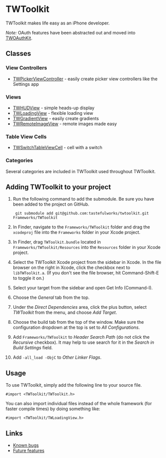 # TWToolkit

TWToolkit makes life easy as an iPhone developer.

*Note:* OAuth features have been abstracted out and moved into [TWOAuthKit][].

## Classes

### View Controllers

* [TWPickerViewController][] - easily create picker view controllers like the Settings app

### Views

* [TWHUDView][] - simple heads-up display
* [TWLoadingView][] - flexible loading view
* [TWGradientView][] - easily create gradients
* [TWRemoteImageView][] - remote images made easy

### Table View Cells

* [TWSwitchTableViewCell][] - cell with a switch

### Categories

Several categories are included in TWToolkit used throughout TWToolkit.

## Adding TWToolkit to your project

1. Run the following command to add the submodule. Be sure you have been added to the project on GitHub.

        git submodule add git@github.com:tastefulworks/twtoolkit.git Frameworks/TWToolkit

2. In Finder, navigate to the `Frameworks/TWToolkit` folder and drag the `xcodeproj` file into the `Frameworks` folder in your Xcode project.

3. In Finder, drag `TWToolkit.bundle` located in `Frameworks/TWToolkit/Resources` into the `Resources` folder in your Xcode project.

4. Select the TWToolkit Xcode project from the sidebar in Xcode. In the file browser on the right in Xcode, click the checkbox next to `libTWToolkit.a`. (If you don't see the file browser, hit Command-Shift-E to toggle it on.)

5. Select your target from the sidebar and open Get Info (Command-I).

6. Choose the *General* tab from the top.

7. Under the *Direct Dependencies* area, click the plus button, select *TWToolkit* from the menu, and choose *Add Target*.

8. Choose the build tab from the top of the window. Make sure the configuration dropdown at the top is set to *All Configurations*.

9. Add `Frameworks/TWToolkit` to *Header Search Path* (do not click the *Recursive* checkbox). It may help to use search for it in the *Search in Build Settings* field.

10. Add `-all_load -ObjC` to *Other Linker Flags*.

## Usage

To use TWToolkit, simply add the following line to your source file.

    #import <TWToolkit/TWToolkit.h>

You can also import individual files instead of the whole framework (for faster compile times) by doing something like:

    #import <TWToolkit/TWLoadingView.h>

## Links

* [Known bugs](https://github.com/tastefulworks/twtoolkit/issues/labels/Bug)
* [Future features](https://github.com/tastefulworks/twtoolkit/issues/labels/Enhancement)

[TWOAuthKit]: https://github.com/tastefulworks/twoauthkit
[TWPickerViewController]: http://github.com/tastefulworks/twtoolkit/blob/master/TWToolkit/TWPickerViewController.h
[TWHUDView]: http://github.com/tastefulworks/twtoolkit/blob/master/TWToolkit/TWHUDView.h
[TWLoadingView]: http://github.com/tastefulworks/twtoolkit/blob/master/TWToolkit/TWLoadingView.h
[TWGradientView]: http://github.com/tastefulworks/twtoolkit/blob/master/TWToolkit/TWGradientView.h
[TWRemoteImageView]: http://github.com/tastefulworks/twtoolkit/blob/master/TWToolkit/TWRemoteImageView.h
[TWSwitchTableViewCell]: http://github.com/tastefulworks/twtoolkit/blob/master/TWToolkit/TWSwitchTableViewCell.h
